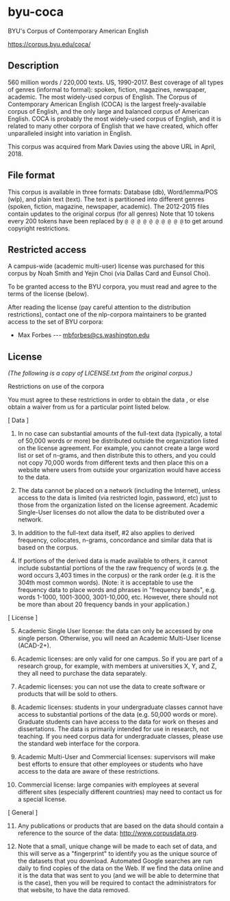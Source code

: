 # byu-coca

BYU's Corpus of Contemporary American English

https://corpus.byu.edu/coca/

## Description

560 million words / 220,000 texts. US, 1990-2017.  Best coverage of
all types of genres (informal to formal): spoken, fiction, magazines,
newspaper, academic. The most widely-used corpus of English.  The
Corpus of Contemporary American English (COCA) is the largest
freely-available corpus of English, and the only large and balanced
corpus of American English. COCA is probably the most widely-used
corpus of English, and it is related to many other corpora of English
that we have created, which offer unparalleled insight into variation
in English.

This corpus was acquired from Mark Davies using the above URL in
April, 2018.

## File format

This corpus is available in three formats: Database (db),
Word/lemma/POS (wlp), and plain text (text).  The text is partitioned
into different genres (spoken, fiction, magazine, newspaper,
academic).  The 2012-2015 files contain updates to the original corpus
(for all genres) Note that 10 tokens every 200 tokens have been
replaced by `@ @ @ @ @ @ @ @ @ @` to get around copyright
restrictions.

## Restricted access

A campus-wide (academic multi-user) license was purchased for this corpus by
Noah Smith and Yejin Choi (via Dallas Card and Eunsol Choi).

To be granted access to the BYU corpora, you must read and agree to the terms
of the license (below).

After reading the license (pay careful attention to the distribution
restrictions), contact one of the nlp-corpora maintainers to be granted access
to the set of BYU corpora:

- Max Forbes --- mbforbes@cs.washington.edu

## License

_(The following is a copy of LICENSE.txt from the original corpus.)_

Restrictions on use of the corpora

You must agree to these restrictions in order to obtain the data , or else obtain a waiver from us for a particular point listed below.

[ Data ]

1. In no case can substantial amounts of the full-text data (typically, a total of 50,000 words or more) be distributed outside the organization listed on the license agreement. For example, you cannot create a large word list or set of n-grams, and then distribute this to others, and you could not copy 70,000 words from different texts and then place this on a website where users from outside your organization would have access to the data.

2. The data cannot be placed on a network (including the Internet), unless access to the data is limited (via restricted login, password, etc) just to those from the organization listed on the license agreement. Academic Single-User licenses do not allow the data to be distributed over a network.

3. In addition to the full-text data itself, #2 also applies to derived frequency, collocates, n-grams, concordance and similar data that is based on the corpus.

4. If portions of the derived data is made available to others, it cannot include substantial portions of the the raw frequency of words (e.g. the word occurs 3,403 times in the corpus) or the rank order (e.g. it is the 304th most common words). (Note: it is acceptable to use the frequency data to place words and phrases in "frequency bands", e.g. words 1-1000, 1001-3000, 3001-10,000, etc. However, there should not be more than about 20 frequency bands in your application.)

[ License ]

5. Academic Single User license: the data can only be accessed by one single person. Otherwise, you will need an Academic Multi-User license (ACAD-2+).

6. Academic licenses: are only valid for one campus. So if you are part of a research group, for example, with members at universities X, Y, and Z, they all need to purchase the data separately.

7. Academic licenses: you can not use the data to create software or products that will be sold to others.

8. Academic licenses: students in your undergraduate classes cannot have access to substantial portions of the data (e.g. 50,000 words or more). Graduate students can have access to the data for work on theses and dissertations. The data is primarily intended for use in research, not teaching. If you need corpus data for undergraduate classes, please use the standard web interface for the corpora.

9. Academic Multi-User and Commercial licenses: supervisors will make best efforts to ensure that other employees or students who have access to the data are aware of these restrictions.

10. Commercial license: large companies with employees at several different sites (especially different countries) may need to contact us for a special license.

[ General ]

11. Any publications or products that are based on the data should contain a reference to the source of the data: http://www.corpusdata.org.

12. Note that a small, unique change will be made to each set of data, and this will serve as a "fingerprint" to identify you as the unique source of the datasets that you download. Automated Google searches are run daily to find copies of the data on the Web. If we find the data online and it is the data that was sent to you (and we will be able to determine that is the case), then you will be required to contact the administrators for that website, to have the data removed.
